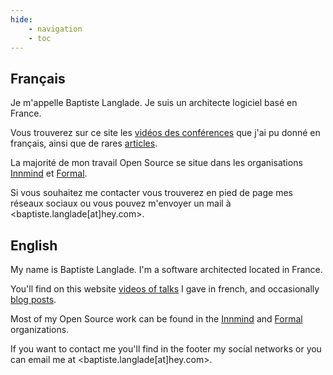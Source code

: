 ```yaml
---
hide:
    - navigation
    - toc
---
```


## Français

Je m'appelle Baptiste Langlade. Je suis un architecte logiciel basé en France.

Vous trouverez sur ce site les [vidéos des conférences](conferences.md) que j'ai pu donné en français, ainsi que de rares [articles](blog/index.md).

La majorité de mon travail Open Source se situe dans les organisations [Innmind](https://github.com/innmind) et [Formal](https://github.com/formal-php).

Si vous souhaitez me contacter vous trouverez en pied de page mes réseaux sociaux ou vous pouvez m'envoyer un mail à <baptiste.langlade[at]hey.com>.

## English

My name is Baptiste Langlade. I'm a software architected located in France.

You'll find on this website [videos of talks](conferences.md) I gave in french, and occasionally [blog posts](blog/index.md).

Most of my Open Source work can be found in the [Innmind](https://github.com/innmind) and [Formal](https://github.com/formal-php) organizations.

If you want to contact me you'll find in the footer my social networks or you can email me at <baptiste.langlade[at]hey.com>.
